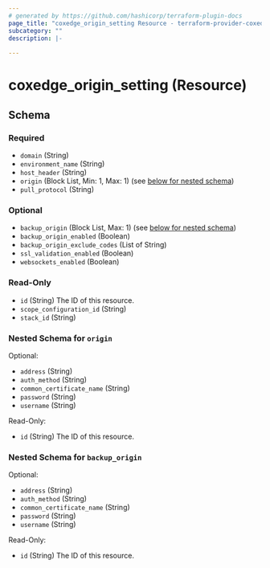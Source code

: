 ```yaml
---
# generated by https://github.com/hashicorp/terraform-plugin-docs
page_title: "coxedge_origin_setting Resource - terraform-provider-coxedge"
subcategory: ""
description: |-
  
---
```


# coxedge_origin_setting (Resource)





<!-- schema generated by tfplugindocs -->
## Schema

### Required

- `domain` (String)
- `environment_name` (String)
- `host_header` (String)
- `origin` (Block List, Min: 1, Max: 1) (see [below for nested schema](#nestedblock--origin))
- `pull_protocol` (String)

### Optional

- `backup_origin` (Block List, Max: 1) (see [below for nested schema](#nestedblock--backup_origin))
- `backup_origin_enabled` (Boolean)
- `backup_origin_exclude_codes` (List of String)
- `ssl_validation_enabled` (Boolean)
- `websockets_enabled` (Boolean)

### Read-Only

- `id` (String) The ID of this resource.
- `scope_configuration_id` (String)
- `stack_id` (String)

<a id="nestedblock--origin"></a>
### Nested Schema for `origin`

Optional:

- `address` (String)
- `auth_method` (String)
- `common_certificate_name` (String)
- `password` (String)
- `username` (String)

Read-Only:

- `id` (String) The ID of this resource.


<a id="nestedblock--backup_origin"></a>
### Nested Schema for `backup_origin`

Optional:

- `address` (String)
- `auth_method` (String)
- `common_certificate_name` (String)
- `password` (String)
- `username` (String)

Read-Only:

- `id` (String) The ID of this resource.


